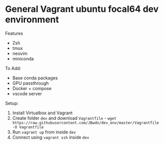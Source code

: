 # General Vagrant ubuntu focal64 dev environment

Features
- Zsh
- tmux
- neovim
- miniconda

To Add:
- Base conda packages
- GPU passthrough
- Docker + compose
- vscode server


Setup:
1. Install Virtualbox and Vagrant
2. Create folder `dev` and download `Vagrantfile`
        - `wget https://raw.githubusercontent.com/JBwdn/dev_env/master/Vagrantfile -O Vagrantfile`
3. Run `vagrant up` from inside `dev`
4. Connect using `vagrant ssh` inside `dev` 